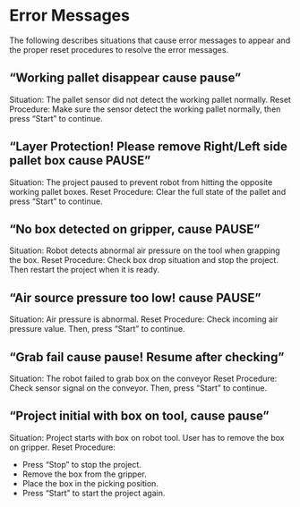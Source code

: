 # Error Messages

The following describes situations that cause error messages to appear and the proper reset procedures to resolve the error messages.

## “Working pallet disappear cause pause” 
Situation: The pallet sensor did not detect the working pallet normally. 
Reset Procedure: Make sure the sensor detect the working pallet normally, then press “Start” to continue.

## “Layer Protection! Please remove Right/Left side pallet box cause PAUSE”
Situation: The project paused to prevent robot from hitting the opposite working pallet boxes. 
Reset Procedure: Clear the full state of the pallet and press “Start” to continue.

## “No box detected on gripper, cause PAUSE”
Situation: Robot detects abnormal air pressure on the tool when grapping the box. 
Reset Procedure: Check box drop situation and stop the project. Then restart the project when it is ready. 

## “Air source pressure too low! cause PAUSE”
Situation: Air pressure is abnormal. 
Reset Procedure: Check incoming air pressure value. Then, press “Start” to continue.

## “Grab fail cause pause! Resume after checking”
Situation: The robot failed to grab box on the conveyor 
Reset Procedure: Check sensor signal on the conveyor. Then, press “Start” to continue.

## “Project initial with box on tool, cause pause”
Situation: Project starts with box on robot tool. User has to remove the box on gripper. 
Reset Procedure:  
- Press “Stop” to stop the project. 
- Remove the box from the gripper. 
- Place the box in the picking position. 
- Press “Start” to start the project again.
